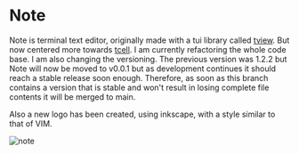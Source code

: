 # Note

Note is terminal text editor, originally made with a tui library called [tview](https://github.com/rivo/tview/). But now centered more towards [tcell](https://github.com/gdamore/tcell).
I am currently refactoring the whole code base. I am also changing the versioning. The previous version was 1.2.2 but Note will now be moved to v0.0.1 but as development continues it should
reach a stable release soon enough. Therefore, as soon as this branch contains a version that is stable and won't result in losing complete file contents it will be merged to main.

Also a new logo has been created, using inkscape, with a style similar to that of VIM.



![note](https://github.com/user-attachments/assets/65a1fbf1-1cdf-4726-bc8c-d042db6e6b8e)
